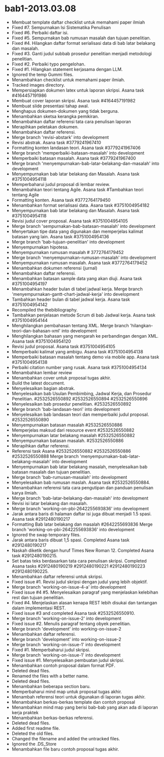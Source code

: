 
bab1-2013.03.08 
================

  * Membuat template daftar checklist untuk memahami paper ilmiah
  * Fixed #7. Sempurnakan Isi Sistematika Penulisan
  * Fixed #6. Perbaiki daftar isi.
  * Fixed #5. Sempurnakan bab rumusan masalah dan tujuan penelitian.
  * Fixed #4. Hilangkan daftar format serialisasi data di bab latar belakang dan masalah.
  * Fixed #3. Ganti judul subbab prosedur penelitian menjadi metodologi penelitian.
  * Fixed #2. Perbaiki typo pengelohan.
  * Fixed #1. Hilangkan statement kerjasama dengan LLM.
  * Ignored the temp Gummi files.
  * Menambahkan checklist untuk memahami paper ilmiah.
  * Tracked images directory.
  * Mempersiapkan dokumen latex untuk laporan skripsi. Asana task #4164457191986
  * Membuat cover laporan skripsi. Asana task #4164457191982
  * Membuat slide presentasi tahap awal.
  * Menghapus dokumen-dokumen yang tidak berguna.
  * Menambahkan sketsa kerangka pemikiran.
  * Menambahkan daftar referensi tata cara penulisan laporan
  * Merapihkan peletakan dokumen.
  * Menambahkan daftar referensi.
  * Merge branch 'revisi-abstark' into development
  * Revisi abstrak. Asana task #3779241967410
  * Formatting konten landasan teori. Asana task #3779241967406
  * Merge branch 'memperbaiki-batasan-masalah' into development
  * Memperbaiki batasan masalah. Asana task #3779241967400
  * Merge branch 'menyempurnakan-bab-latar-belakang-dan-masalah' into development
  * Menyempurnakan bab latar belakang dan Masalah. Asana task #3751004954118
  * Memperbaharui judul proposal di lembar review.
  * Menambahkan teori tentang Agile. Asana task #Tambahkan teori tentang Agile
  * Formatting konten. Asana task #3772764179450
  * Menambahkan format serialisasi data. Asana task #3751004954182
  * Menyempurnakan bab latar belakang dan Masalah. Asana task #3751004954118
  * Revisi judul cover proposal. Asana task #3751004954105
  * Merge branch 'sempurnakan-bab-batasan-masalah' into development
  * Menyertakan tipe data yang digunakan dan memperjelas kalimat batasan yang lain. Asana task #3751004954136
  * Merge branch 'bab-tujuan-penelitian' into development
  * Menyempurnakan hipotesa.
  * Menyempurnakan rumusan masalah # 3772764179452
  * Merge branch 'menyempurnakan-rumusan-masalah' into development
  * Menyempurnakan rumusan masalah. Asana task #3772764179452
  * Menambahkan dokumen referensi (jurnal)
  * Menambahkan daftar referensi.
  * Menambahkan batasan sample data yang akan diuji. Asana task #3751004954197
  * Menambahkan header bulan di tabel jadwal kerja. Merge branch 'menyempurnakan-gantt-chart-jadwal-kerja' into development
  * Tambahkan header bulan di tabel jadwal kerja. Asana task #3751004954142
  * Recompiled the thebibliography.
  * Tambahkan penjelasan metode Scrum di bab Jadwal kerja. Asana task #3751004954144
  * Menghilangkan pembahasan tentang XML. Merge branch 'hilangkan-teori-dan-bahasan-xml' into development
  * Menghilangkan bahasan yang mengarah ke perbandingan dengan XML. Asana task #3751004954120
  * Revisi judul proposal. Asana task #3751004954105
  * Memperbaiki kalimat yang ambigu. Asana task #3751004954138
  * Memperbaiki batasan masalah tentang demo via mobile app. Asana task #3751004954138
  * Perbaiki citation number yang rusak. Asana task #3751004954134
  * Menambahkan lembar review
  * Menambahkan cover untuk proposal tugas akhir.
  * Build the latest document.
  * Menyelesaikan bagian abstrak.
  * Menyelesaikan bab Usulan Pembimbing, Jadwal Kerja, dan Prosedur Penelitian. #2532526550892 #2532526550894 #2532526550896
  * Menyelesaikan bab prosedur penelitian. #2532526550892
  * Merge branch 'bab-landasan-teori' into development
  * Menyelesaikan bab landasan teori dan memperbaiki judul proposal. #2532526550890
  * Menyempurnakan batasan masalah #2532526550886
  * Memperjelas maksud dari resource event #2532526550882
  * Menyempurnakan latar belakang masalah #2532526550882
  * Menyempurnakan batasan masalah. #2532526550886
  * Merapihkan daftar referensi.
  * Referensi task Asana #2532526550882 #2532526550886 #2532526550888 Merge branch 'menyempurnakan-bab-latar-belakang-masalah' into development
  * Menyempurnakan bab latar belakang masalah, menyelesaikan bab batasan masalah dan tujuan penelitian.
  * Merge branch 'bab-rumusan-masalah' into development
  * Menyelesaikan bab rumusan maslah. Asana task #2532526550884.
  * Menambahkan referensi tata cara pengutipan dan panduan penulisan karya ilmiah.
  * Merge branch 'bab-latar-belakang-dan-masalah' into development
  * Revisi isi latar belakang dan masalah.
  * Merge branch 'working-on-pbi-2642255693836' into development
  * Jarak antara baris di halaman daftar isi juga dibuat menjadi 1.5 spasi. Asana task #2912480190217
  * Formatting Bab latar belakang dan masalah #2642255693836 Merge branch 'working-on-pbi-2642255693836' into development
  * Ignored the swap temporary files.
  * Jarak antara baris dibuat 1,5 spasi. Completed Asana task #2912480190217
  * Naskah diketik dengan huruf Times New Roman 12. Completed Asana task #2912480190215.
  * Set batas teks berdasarkan tata cara penulisan skripsi. Completed Asana tasks #2912480190219 #2912480190221 #2912480190223 #2912480190225.
  * Menambahkan daftar referensi untuk skripsi.
  * Fixed issue #1. Revisi judul skripsi dengan judul yang lebih objektif.
  * Merge branch 'working-on-issue-4-a' into development
  * Fixed issue #4 #5. Menyelesaikan paragraf yang menjelaskan kelebihan rest dan tujuan penelitian.
  * Fixed #4. Menjelaskan alasan kenapa REST lebih disukai dan tantangan dalam implementasi REST.
  * Fixed issue #3 and completed Asana task #2532526550910.
  * Merge branch 'working-on-issue-2' into development
  * Fixed issue #2. Menulis paragraf tentang obyek penelitian.
  * Merge branch 'development' into working-on-issue-2
  * Menambahkan daftar referensi.
  * Merge branch 'development' into working-on-issue-2
  * Merge branch 'working-on-issue-1' into development
  * Fixed #1. Memperbaharui judul skripsi.
  * Merge branch 'working-on-issue-1' into development
  * Fixed issue #1. Menyelesaikan pembuatan judul skripsi.
  * Menambahkan contoh proposal dalam format PDF.
  * Deleted dead files.
  * Renamed the files with a better name.
  * Deleted dead files.
  * Menambahkan beberapa section baru.
  * Memperbaharui mind map untuk proposal tugas akhir.
  * Menambah referensi teori untuk digunakan di laporan tugas akhir.
  * Menambahkan berkas-berkas template dan contoh proposal
  * Menambahkan mind map yang berisi bab-bab yang akan ada di laporan kerja praktek
  * Menambahkan berkas-berkas referensi.
  * Deleted dead files.
  * Added first readme file.
  * Deleted the old files.
  * Changed the filename and added the untracked files.
  * Ignored the .DS_Store
  * Menambahkan file baru contoh proposal tugas akhir.
